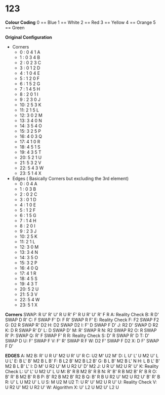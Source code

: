 # 123
**Colour Coding**
0 == Blue
1 == White
2 == Red
3 == Yellow
4 == Orange
5 == Green

**Original Configuration**
* Corners
  * 0 : 0 4 1 A
  * 1 : 0 3 4 B
  * 2 : 0 2 3 C
  * 3 : 0 1 2 D
  * 4 : 1 0 4 E
  * 5 : 1 2 0 F
  * 6 : 1 5 2 G
  * 7 : 1 4 5 H
  * 8 : 2 0 1 I
  * 9 : 2 3 0 J
  * 10: 2 5 3 K
  * 11: 2 1 5 L
  * 12: 3 0 2 M
  * 13: 3 4 0 N
  * 14: 3 5 4 O
  * 15: 3 2 5 P
  * 16: 4 0 3 Q
  * 17: 4 1 0 R
  * 18: 4 5 1 S
  * 19: 4 3 5 T
  * 20: 5 2 1 U
  * 21: 5 3 2 V
  * 22: 5 4 3 W
  * 23: 5 1 4 X
* Edges ( Basically Corners but excluding the 3rd element)
  * 0 : 0 4 A
  * 1 : 0 3 B
  * 2 : 0 2 C
  * 3 : 0 1 D
  * 4 : 1 0 E
  * 5 : 1 2 F
  * 6 : 1 5 G
  * 7 : 1 4 H
  * 8 : 2 0 I
  * 9 : 2 3 J
  * 10: 2 5 K
  * 11: 2 1 L
  * 12: 3 0 M
  * 13: 3 4 N
  * 14: 3 5 O
  * 15: 3 2 P
  * 16: 4 0 Q
  * 17: 4 1 R
  * 18: 4 5 S
  * 19: 4 3 T
  * 20: 5 2 U
  * 21: 5 3 V
  * 22: 5 4 W
  * 23: 5 1 X








**Corners**
SWAP: R U' R' U' R U R' F' R U R' U' R' F R
A: Reality Check
B: R D' SWAP D R' 
C: F SWAP F'
D: F R' SWAP R F'
E: Reality Check
F: F2 SWAP F2
G: D2 R SWAP R' D2
H: D2 SWAP D2
I: F' D SWAP F D'
J: R2 D' SWAP D R2
K: D R SWAP R' D'
L: D SWAP D'
M: R' SWAP R
N: R2 SWAP R2
O: R SWAP R'
P: SWAP
Q: R' F SWAP F' R
R: Reality Check
S: D' R SWAP R' D
T: D' SWAP D
U: F' SWAP F
V: F' R' SWAP R F
W: D2 F' SWAP F D2
X: D F' SWAP F D'

**EDGES** 
A: M2
B: R' U R U' M2 U R' U' R
C: U2 M' U2 M'
D: L U' L' U M2 U' L U L'
E: B L' B' M2 B L B'
F: B L2 B' M2 B L2 B'
G: B L B' M2 B L' N
H: L B L' B' M2 B L B' L'
I: D M' U R2 U' M U R2 U' D' M2
J: U R U' M2 U R' U'
K: Reality Check
L: U' L' U M2 U' L U
M: B' R B M2 B' R B
N: R' B' R B M2 B' R' B R
O: B' R' B M2 B' R B
P: B' R2 B M2 B' R2 B
Q: B' R B U R2 U' M2 U R2 U' B' R' B
R: U' L U ​M2 U' L U
S: M U2 M U2 
T: U R' U' M2 U R U'
U: Reality Check
V: U R2 U' M2 U R2 U'
W: Algorithm
X: U' L2 U M2 U' L2 U
